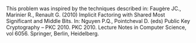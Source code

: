 This problem was inspired by the techniques described in:
Faugère JC., Marinier R., Renault G. (2010) Implicit Factoring with Shared Most Significant and Middle Bits. In: Nguyen P.Q., Pointcheval D. (eds) Public Key Cryptography – PKC 2010. PKC 2010. Lecture Notes in Computer Science, vol 6056. Springer, Berlin, Heidelberg.


